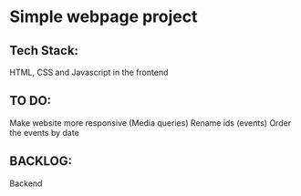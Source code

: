 # Simple webpage project

## Tech Stack:
HTML, CSS and Javascript in the frontend

## TO DO:
Make website more responsive (Media queries)
Rename ids (events)
Order the events by date

## BACKLOG:
Backend